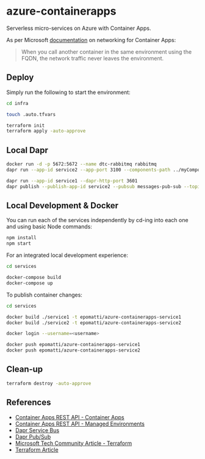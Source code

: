 # azure-containerapps

Serverless micro-services on Azure with Container Apps.

As per Microsoft [documentation](https://learn.microsoft.com/en-us/azure/container-apps/connect-apps?tabs=bash) on networking for Container Apps:

> When you call another container in the same environment using the FQDN, the network traffic never leaves the environment.

## Deploy

Simply run the following to start the environment:

```sh
cd infra

touch .auto.tfvars

terraform init
terraform apply -auto-approve
```
## Local Dapr

```sh
docker run -d -p 5672:5672 --name dtc-rabbitmq rabbitmq
dapr run --app-id service2 --app-port 3100 --components-path ../myComponents
```

```sh
dapr run --app-id service1 --dapr-http-port 3601
dapr publish --publish-app-id service2 --pubsub messages-pub-sub --topic queue1 --data '{"orderId": "100"}'
```

## Local Development & Docker

You can run each of the services independently by cd-ing into each one and using basic Node commands:

```sh
npm install
npm start
```

For an integrated local development experience:

```sh
cd services

docker-compose build
docker-compose up
```

To publish container changes:

```sh
cd services

docker build ./service1 -t epomatti/azure-containerapps-service1
docker build ./service2 -t epomatti/azure-containerapps-service2

docker login --username=<username>

docker push epomatti/azure-containerapps-service1
docker push epomatti/azure-containerapps-service2
```

## Clean-up

```sh
terraform destroy -auto-approve
```


## References


- [Container Apps REST API - Container Apps](https://learn.microsoft.com/en-us/rest/api/containerapps/container-apps/create-or-update?tabs=HTTP)
- [Container Apps REST API - Managed Environments](https://learn.microsoft.com/en-us/rest/api/containerapps/managed-environments/create-or-update?tabs=HTTP)
- [Dapr Service Bus](https://docs.dapr.io/reference/components-reference/supported-pubsub/setup-azure-servicebus/)
- [Dapr Pub/Sub](https://docs.dapr.io/developing-applications/building-blocks/pubsub/howto-publish-subscribe/)
- [Microsoft Tech Community Article - Terraform](https://techcommunity.microsoft.com/t5/fasttrack-for-azure/can-i-create-an-azure-container-apps-in-terraform-yes-you-can/ba-p/3570694)
- [Terraform Article](https://www.thorsten-hans.com/deploy-azure-container-apps-with-terraform/)

